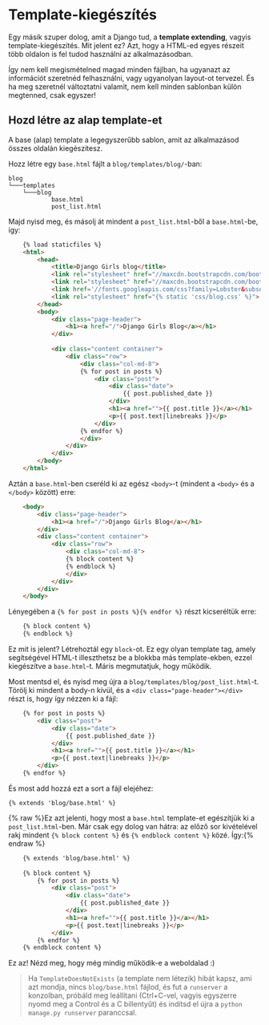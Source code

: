 # Template-kiegészítés

Egy másik szuper dolog, amit a Django tud, a **template extending**, vagyis template-kiegészítés. Mit jelent ez? Azt, hogy a HTML-ed egyes részeit több oldalon is fel tudod használni az alkalmazásodban.

Így nem kell megismételned magad minden fájlban, ha ugyanazt az információt szeretnéd felhasználni, vagy ugyanolyan layout-ot tervezel. És ha meg szeretnél változtatni valamit, nem kell minden sablonban külön megtenned, csak egyszer!

## Hozd létre az alap template-et

A base (alap) template a legegyszerűbb sablon, amit az alkalmazásod összes oldalán kiegészítesz.

Hozz létre egy `base.html` fájlt a `blog/templates/blog/`-ban:

    blog
    └───templates
        └───blog
                base.html
                post_list.html
    

Majd nyisd meg, és másolj át mindent a `post_list.html`-ből a `base.html`-be, így:

```html
    {% load staticfiles %}
    <html>
        <head>
            <title>Django Girls blog</title>
            <link rel="stylesheet" href="//maxcdn.bootstrapcdn.com/bootstrap/3.2.0/css/bootstrap.min.css">
            <link rel="stylesheet" href="//maxcdn.bootstrapcdn.com/bootstrap/3.2.0/css/bootstrap-theme.min.css">
            <link href='//fonts.googleapis.com/css?family=Lobster&subset=latin,latin-ext' rel='stylesheet' type='text/css'>
            <link rel="stylesheet" href="{% static 'css/blog.css' %}">
        </head>
        <body>
            <div class="page-header">
                <h1><a href="/">Django Girls Blog</a></h1>
            </div>
    
            <div class="content container">
                <div class="row">
                    <div class="col-md-8">
                    {% for post in posts %}
                        <div class="post">
                            <div class="date">
                                {{ post.published_date }}
                            </div>
                            <h1><a href="">{{ post.title }}</a></h1>
                            <p>{{ post.text|linebreaks }}</p>
                        </div>
                    {% endfor %}
                    </div>
                </div>
            </div>
        </body>
    </html>
```

Aztán a `base.html`-ben cseréld ki az egész `<body>`-t (mindent a `<body>` és a `</body>` között) erre:

```html
    <body>
        <div class="page-header">
            <h1><a href="/">Django Girls Blog</a></h1>
        </div>
        <div class="content container">
            <div class="row">
                <div class="col-md-8">
                {% block content %}
                {% endblock %}
                </div>
            </div>
        </div>
    </body>
```

Lényegében a `{% for post in posts %}{% endfor %}` részt kicseréltük erre:

```html
    {% block content %}
    {% endblock %}
```

Ez mit is jelent? Létrehoztál egy `block`-ot. Ez egy olyan template tag, amely segítségével HTML-t illeszthetsz be a blokkba más template-ekben, ezzel kiegészítve a `base.html`-t. Máris megmutatjuk, hogy működik.

Most mentsd el, és nyisd meg újra a `blog/templates/blog/post_list.html`-t. Törölj ki mindent a body-n kívül, és a `<div class="page-header"></div>` részt is, hogy így nézzen ki a fájl:

```html
    {% for post in posts %}
        <div class="post">
            <div class="date">
                {{ post.published_date }}
            </div>
            <h1><a href="">{{ post.title }}</a></h1>
            <p>{{ post.text|linebreaks }}</p>
        </div>
    {% endfor %}
```

És most add hozzá ezt a sort a fájl elejéhez:

    {% extends 'blog/base.html' %}
    

{% raw %}Ez azt jelenti, hogy most a `base.html` template-et egészítjük ki a `post_list.html`-ben. Már csak egy dolog van hátra: az előző sor kivételével rakj mindent `{% block content %}` és `{% endblock content %}` közé. Így:{% endraw %}

```html
    {% extends 'blog/base.html' %}
    
    {% block content %}
        {% for post in posts %}
            <div class="post">
                <div class="date">
                    {{ post.published_date }}
                </div>
                <h1><a href="">{{ post.title }}</a></h1>
                <p>{{ post.text|linebreaks }}</p>
            </div>
        {% endfor %}
    {% endblock content %}
```

Ez az! Nézd meg, hogy még mindig működik-e a weboldalad :)

> Ha `TemplateDoesNotExists` (a template nem létezik) hibát kapsz, ami azt mondja, nincs `blog/base.html` fájlod, és fut a `runserver` a konzolban, próbáld meg leállítani (Ctrl+C-vel, vagyis egyszerre nyomd meg a Control és a C billentyűt) és indítsd el újra a `python manage.py runserver` paranccsal.